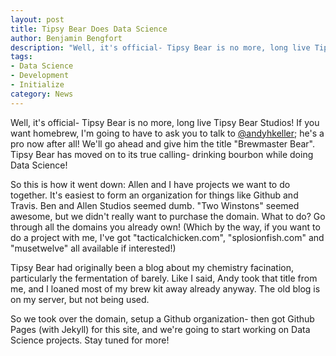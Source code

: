 ```yaml
---
layout: post
title: Tipsy Bear Does Data Science
author: Benjamin Bengfort
description: "Well, it's official- Tipsy Bear is no more, long live Tipsy Bear!"
tags:
- Data Science
- Development
- Initialize
category: News
---
```


Well, it's official- Tipsy Bear is no more, long live Tipsy Bear Studios!
If you want homebrew, I'm going to have to ask you to talk to
[@andyhkeller](https://twitter.com/andyhkeller); he's a pro now after all!
We'll go ahead and give him the title "Brewmaster Bear". Tipsy Bear has
moved on to its true calling- drinking bourbon while doing Data Science!

So this is how it went down: Allen and I have projects we want to do
together. It's easiest to form an organization for things like Github and
Travis. Ben and Allen Studios seemed dumb. "Two Winstons" seemed awesome,
but we didn't really want to purchase the domain. What to do? Go through
all the domains you already own! (Which by the way, if you want to do a
project with me, I've got "tacticalchicken.com", "splosionfish.com" and
"musetwelve" all available if interested!)

Tipsy Bear had originally been a blog about my chemistry facination,
particularly the fermentation of barely. Like I said, Andy took that title
from me, and I loaned most of my brew kit away already anyway. The old blog
is on my server, but not being used.

So we took over the domain, setup a Github organization- then got Github
Pages (with Jekyll) for this site, and we're going to start working on
Data Science projects. Stay tuned for more!

